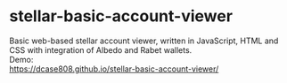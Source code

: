 # stellar-basic-account-viewer
Basic web-based stellar account viewer, written in JavaScript, HTML and CSS with integration of Albedo and Rabet wallets.<br>
Demo:<br>
https://dcase808.github.io/stellar-basic-account-viewer/
